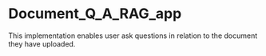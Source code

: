 # Document_Q_A_RAG_app
 This implementation enables user ask questions in relation to the document they have uploaded.
